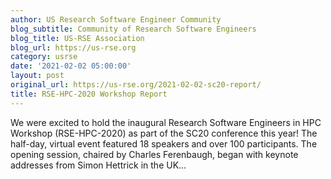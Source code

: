 ```yaml
---
author: US Research Software Engineer Community
blog_subtitle: Community of Research Software Engineers
blog_title: US-RSE Association
blog_url: https://us-rse.org
category: usrse
date: '2021-02-02 05:00:00'
layout: post
original_url: https://us-rse.org/2021-02-02-sc20-report/
title: RSE-HPC-2020 Workshop Report
---
```


We were excited to hold the inaugural Research Software Engineers in HPC Workshop (RSE-HPC-2020) as part of the SC20 conference this year! The half-day, virtual event featured 18 speakers and over 100 participants. The opening session, chaired by Charles Ferenbaugh, began with keynote addresses from Simon Hettrick in the UK...